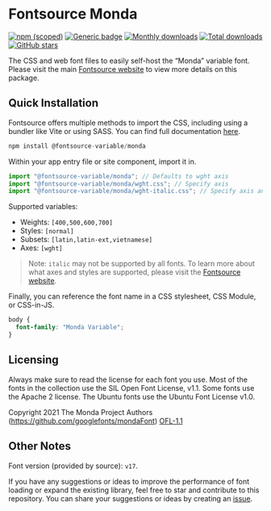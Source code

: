 # Fontsource Monda

[![npm (scoped)](https://img.shields.io/npm/v/@fontsource-variable/monda?color=brightgreen)](https://www.npmjs.com/package/@fontsource-variable/monda) [![Generic badge](https://img.shields.io/badge/fontsource-passing-brightgreen)](https://github.com/fontsource/fontsource) [![Monthly downloads](https://badgen.net/npm/dm/@fontsource-variable/monda)](https://github.com/fontsource/fontsource) [![Total downloads](https://badgen.net/npm/dt/@fontsource-variable/monda)](https://github.com/fontsource/fontsource) [![GitHub stars](https://img.shields.io/github/stars/fontsource/fontsource.svg?style=social&label=Star)](https://github.com/fontsource/fontsource/stargazers)

The CSS and web font files to easily self-host the “Monda” variable font. Please visit the main [Fontsource website](https://fontsource.org/fonts/monda) to view more details on this package.

## Quick Installation

Fontsource offers multiple methods to import the CSS, including using a bundler like Vite or using SASS. You can find full documentation [here](https://fontsource.org/docs/getting-started/introduction).

```javascript
npm install @fontsource-variable/monda
```

Within your app entry file or site component, import it in.

```javascript
import "@fontsource-variable/monda"; // Defaults to wght axis
import "@fontsource-variable/monda/wght.css"; // Specify axis
import "@fontsource-variable/monda/wght-italic.css"; // Specify axis and style
```

Supported variables:
- Weights: `[400,500,600,700]`
- Styles: `[normal]`
- Subsets: `[latin,latin-ext,vietnamese]`
- Axes: `[wght]`

> Note: `italic` may not be supported by all fonts. To learn more about what axes and styles are supported, please visit the [Fontsource website](https://fontsource.org/fonts/monda).

Finally, you can reference the font name in a CSS stylesheet, CSS Module, or CSS-in-JS.

```css
body {
  font-family: "Monda Variable";
}
```

## Licensing
Always make sure to read the license for each font you use. Most of the fonts in the collection use the SIL Open Font License, v1.1. Some fonts use the Apache 2 license. The Ubuntu fonts use the Ubuntu Font License v1.0.

Copyright 2021 The Monda Project Authors (https://github.com/googlefonts/mondaFont)
[OFL-1.1](https://openfontlicense.org)

## Other Notes
Font version (provided by source): `v17`.

If you have any suggestions or ideas to improve the performance of font loading or expand the existing library, feel free to star and contribute to this repository. You can share your suggestions or ideas by creating an [issue](https://github.com/fontsource/fontsource/issues).